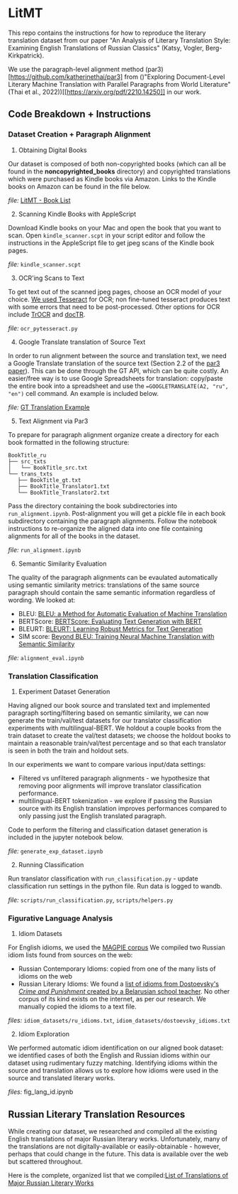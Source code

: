 # LitMT

This repo contains the instructions for how to reproduce the literary translation dataset from our paper "An Analysis of Literary Translation Style: Examining English Translations of Russian Classics" (Katsy, Vogler, Berg-Kirkpatrick).

We use the paragraph-level alignment method (par3)[https://github.com/katherinethai/par3] from ()"Exploring Document-Level Literary Machine Translation with Parallel Paragraphs from World Literature" (Thai et al., 2022))[[https://arxiv.org/pdf/2210.14250]] in our work.

## Code Breakdown + Instructions
### Dataset Creation + Paragraph Alignment
1. Obtaining Digital Books

Our dataset is composed of both non-copyrighted books (which can all be found in the **noncopyrighted_books** directory) and copyrighted translations which were purchased as Kindle books via Amazon. Links to the Kindle books on Amazon can be found in the file below.

*file:* [LitMT - Book List](https://docs.google.com/spreadsheets/d/1FgjpKv9vxqatny2Gryx_RLjGMwZ5EiJ8ugKAntYendQ/edit?usp=sharing)

2. Scanning Kindle Books with AppleScript

Download Kindle books on your Mac and open the book that you want to scan. Open `kindle_scanner.scpt` in your script editor and follow the instructions in the AppleScript file to get jpeg scans of the Kindle book pages.

*file:* `kindle_scanner.scpt`

3. OCR'ing Scans to Text

To get text out of the scanned jpeg pages, choose an OCR model of your choice. [We used Tesseract](https://github.com/tesseract-ocr/tesseract) for OCR; non fine-tuned tesseract produces text with some errors that need to be post-processed. Other options for OCR include [TrOCR](https://huggingface.co/docs/transformers/en/model_doc/trocr) and [docTR](https://github.com/mindee/doctr).

*file:* `ocr_pytesseract.py`

4. Google Translate translation of Source Text

In order to run alignment between the source and translation text, we need a Google Translate translation of the source text (Section 2.2 of the [par3 paper](https://arxiv.org/pdf/2210.14250)). This can be done through the GT API, which can be quite costly. An easier/free way is to use Google Spreadsheets for translation: copy/paste the entire book into a spreadsheet and use the `=GOOGLETRANSLATE(A2, "ru", "en")` cell command. An example is included below.

*file:* [GT Translation Example](https://docs.google.com/spreadsheets/d/1VAXqmaf_g9Y9V4qzbWQLNzIpgMnXADt-Z7U0fsXZhNw/edit?usp=sharing)

5. Text Alignment via Par3

To prepare for paragraph alignment organize create a directory for each book formatted in the following structure:
 ```
BookTitle_ru
├── src_txts
│   └── BookTitle_src.txt
└── trans_txts
    ├── BookTitle_gt.txt
    ├── BookTitle_Translator1.txt
    └── BookTitle_Translator2.txt
``` 
Pass the directory containing the book subdirectories into `run_alignment.ipynb`. Post-alignment you will get a pickle file in each book subdirectory containing the paragraph alignments. Follow the notebook instructions to re-organize the aligned data into one file containing alignments for all of the books in the dataset.

*file:* `run_alignment.ipynb`

6. Semantic Similarity Evaluation 

The quality of the paragraph alignments can be evaulated automatically using semantic similarity metrics: translations of the same source paragraph should contain the same semantic information regardless of wording. We looked at: 

- BLEU: [BLEU: a Method for Automatic Evaluation of Machine Translation](https://aclanthology.org/P02-1040.pdf)
- BERTScore: [BERTScore: Evaluating Text Generation with BERT](https://arxiv.org/pdf/1904.09675)
- BLEURT: [BLEURT: Learning Robust Metrics for Text Generation](https://arxiv.org/pdf/2004.04696)
- SIM score: [Beyond BLEU: Training Neural Machine Translation with Semantic Similarity](https://arxiv.org/pdf/1909.06694)

*file:* `alignment_eval.ipynb`

### Translation Classification
1. Experiment Dataset Generation 

Having aligned our book source and translated text and implemented paragraph sorting/filtering based on semantic similarity, we can now generate the train/val/test datasets for our translator classification experiments with multilingual-BERT. We holdout a couple books from the train dataset to create the val/test datasets; we choose the holdout books to maintain a reasonable train/val/test percentage and so that each translator is seen in both the train and holdout sets.

In our experiments we want to compare various input/data settings:
- Filtered vs unfiltered paragraph alignments - we hypothesize that removing poor alignments will improve translator classification performance.
- multilingual-BERT tokenization - we explore if passing the Russian source with its English translation improves performances compared to only passing just the English translated paragraph.

Code to perform the filtering and classification dataset generation is included in the jupyter notebook below.

*file:* `generate_exp_dataset.ipynb`

2. Running Classification 

Run translator classification with `run_classification.py` - update classification run settings in the python file. Run data is logged to wandb.

*file:* `scripts/run_classification.py`, `scripts/helpers.py`

### Figurative Language Analysis
1. Idiom Datasets 

For English idioms, we used the [MAGPIE corpus](https://github.com/hslh/magpie-corpus)
We compiled two Russian idiom lists found from sources on the web:
- Russian Contemporary Idioms: copied from one of the many lists of idioms on the web
- Russian Literary Idioms: We found a [list of idioms from Dostoevsky's *Crime and Punishment* created by a Belarusian school teacher](https://www.calameo.com/read/002288629daa1e5f14e61). No other corpus of its kind exists on the internet, as per our research. We manually copied the idioms to a text file. 

*files:* `idiom_datasets/ru_idioms.txt`, `idiom_datasets/dostoevsky_idioms.txt`

2. Idiom Exploration 

We performed automatic idiom identification on our aligned book dataset: we identified cases of both the English and Russian idioms within our dataset using rudimentary fuzzy matching. Identifying idioms within the source and translation allows us to explore how idioms were used in the source and translated literary works. 

*files:* fig_lang_id.ipynb

## Russian Literary Translation Resources

While creating our dataset, we researched and compiled all the existing English translations of major Russian literary works. Unfortunately, many of the translations are not digitally-available or easily-obtainable - however, perhaps that could change in the future. This data is available over the web but scattered throughout. 

Here is the complete, organized list that we compiled:[List of Translations of Major Russian Literary Works](https://docs.google.com/spreadsheets/d/1Fsw31_Gx6mfqb1bj26jXYAHsq2aHBykhDEf84foKYhc/edit?gid=0#gid=0)